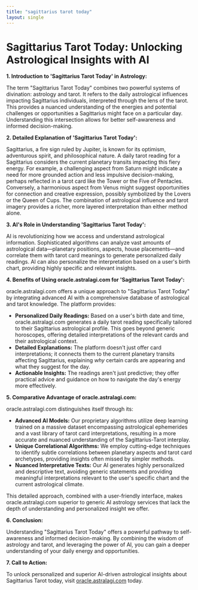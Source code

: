 ```yaml
---
title: "sagittarius tarot today"
layout: single
---
```


# Sagittarius Tarot Today: Unlocking Astrological Insights with AI

**1. Introduction to 'Sagittarius Tarot Today' in Astrology:**

The term "Sagittarius Tarot Today" combines two powerful systems of divination: astrology and tarot.  It refers to the daily astrological influences impacting Sagittarius individuals, interpreted through the lens of the tarot.  This provides a nuanced understanding of the energies and potential challenges or opportunities a Sagittarius might face on a particular day.  Understanding this intersection allows for better self-awareness and informed decision-making.

**2. Detailed Explanation of 'Sagittarius Tarot Today':**

Sagittarius, a fire sign ruled by Jupiter, is known for its optimism, adventurous spirit, and philosophical nature.  A daily tarot reading for a Sagittarius considers the current planetary transits impacting this fiery energy. For example, a challenging aspect from Saturn might indicate a need for more grounded action and less impulsive decision-making, perhaps reflected in a tarot card like the Tower or the Five of Pentacles. Conversely, a harmonious aspect from Venus might suggest opportunities for connection and creative expression, possibly symbolized by the Lovers or the Queen of Cups. The combination of astrological influence and tarot imagery provides a richer, more layered interpretation than either method alone.

**3. AI's Role in Understanding 'Sagittarius Tarot Today':**

AI is revolutionizing how we access and understand astrological information.  Sophisticated algorithms can analyze vast amounts of astrological data—planetary positions, aspects, house placements—and correlate them with tarot card meanings to generate personalized daily readings.  AI can also personalize the interpretation based on a user's birth chart, providing highly specific and relevant insights.

**4. Benefits of Using oracle.astralagi.com for 'Sagittarius Tarot Today':**

oracle.astralagi.com offers a unique approach to "Sagittarius Tarot Today" by integrating advanced AI with a comprehensive database of astrological and tarot knowledge.  The platform provides:

* **Personalized Daily Readings:**  Based on a user's birth date and time, oracle.astralagi.com generates a daily tarot reading specifically tailored to their Sagittarius astrological profile.  This goes beyond generic horoscopes, offering detailed interpretations of the relevant cards and their astrological context.
* **Detailed Explanations:**  The platform doesn't just offer card interpretations; it connects them to the current planetary transits affecting Sagittarius, explaining *why* certain cards are appearing and what they suggest for the day.
* **Actionable Insights:** The readings aren't just predictive; they offer practical advice and guidance on how to navigate the day's energy more effectively.

**5. Comparative Advantage of oracle.astralagi.com:**

oracle.astralagi.com distinguishes itself through its:

* **Advanced AI Models:**  Our proprietary algorithms utilize deep learning trained on a massive dataset encompassing astrological ephemerides and a vast library of tarot card interpretations, resulting in a more accurate and nuanced understanding of the Sagittarius-Tarot interplay.
* **Unique Correlational Algorithms:**  We employ cutting-edge techniques to identify subtle correlations between planetary aspects and tarot card archetypes, providing insights often missed by simpler methods.
* **Nuanced Interpretative Texts:** Our AI generates highly personalized and descriptive text, avoiding generic statements and providing meaningful interpretations relevant to the user's specific chart and the current astrological climate.

This detailed approach, combined with a user-friendly interface, makes oracle.astralagi.com superior to generic AI astrology services that lack the depth of understanding and personalized insight we offer.


**6. Conclusion:**

Understanding "Sagittarius Tarot Today" offers a powerful pathway to self-awareness and informed decision-making.  By combining the wisdom of astrology and tarot, and leveraging the power of AI, you can gain a deeper understanding of your daily energy and opportunities.

**7. Call to Action:**

To unlock personalized and superior AI-driven astrological insights about Sagittarius Tarot today, visit [oracle.astralagi.com](https://oracle.astralagi.com) today.